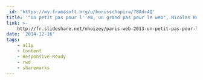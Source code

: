 ```yaml
---
_id: 'https://my.framasoft.org/u/borisschapira/?8Adc4Q'
title: '"Un petit pas pour l''em, un grand pas pour le web", Nicolas Hoizey'
link: >-
    http://fr.slideshare.net/nhoizey/paris-web-2013-un-petit-pas-pour-lem-un-grand-pas-pour-le-web
date: '2014-12-16'
tags:
    - a11y
    - Content
    - Responsive-Ready
    - rwd
    - sharemarks
---
```


<div class="markdown"><p></p></div>
